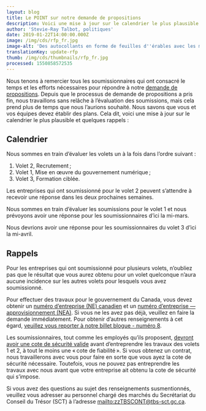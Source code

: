 ```yaml
---
layout: blog
title: Le POINT sur notre demande de propositions
description: Voici une mise à jour sur le calendrier le plus plausible.
author: 'Stevie-Ray Talbot, politiques'
date: 2019-01-22T14:00:00.000Z
image: /img/cds/rfp_fr.jpg
image-alt: 'Des autocollants en forme de feuilles d''érables avec les mots, fort et libre.'
translationKey: update-rfp
thumb: /img/cds/thumbnails/rfp_fr.jpg
processed: 1550858572535
---
```

Nous tenons à remercier tous les soumissionnaires qui ont consacré le temps et les efforts nécessaires pour répondre à notre [demande de propositions](https://achatsetventes.gc.ca/donnees-sur-l-approvisionnement/appels-d-offres/PW-18-00841347). Depuis que le processus de demande de propositions a pris fin, nous travaillons sans relâche à l’évaluation des soumissions, mais cela prend plus de temps que nous l’aurions souhaité. Nous savons que vous et vos équipes devez établir des plans. Cela dit, voici une mise à jour sur le calendrier le plus plausible et quelques rappels :

## Calendrier

Nous sommes en train d’évaluer les volets un à la fois dans l’ordre suivant :

1. Volet 2, Recrutement ;
2. Volet 1, Mise en œuvre du gouvernement numérique ;
3. Volet 3, Formation ciblée.

Les entreprises qui ont soumissionné pour le volet 2 peuvent s’attendre à recevoir une réponse dans les deux prochaines semaines.

Nous sommes en train d’évaluer les soumissions pour le volet 1 et nous prévoyons avoir une réponse pour les soumissionnaires d’ici la mi-mars.

Nous devrions avoir une réponse pour les soumissionnaires du volet 3 d’ici la mi-avril.

## Rappels

Pour les entreprises qui ont soumissionné pour plusieurs volets, n’oubliez pas que le résultat que vous aurez obtenu pour un volet quelconque n’aura aucune incidence sur les autres volets pour lesquels vous avez soumissionné.

Pour effectuer des travaux pour le gouvernement du Canada, vous devez obtenir un [numéro d’entreprise (NE) canadien](https://www.canada.ca/fr/agence-revenu/services/impot/entreprises/sujets/inscrire-votre-entreprise/comment-sinscrire.html) et un [numéro d’entreprise — approvisionnement (NEA)](https://srisupplier.contractscanada.gc.ca/index-fra.cfm?af=ZnVzZWFjdGlvbj1yZWdpc3Rlci5pbnRybyZpZD00&lang=fra). Si vous ne les avez pas déjà, veuillez en faire la demande immédiatement. Pour obtenir d’autres renseignements à cet égard, [veuillez vous reporter à notre billet blogue - numéro 8](https://numerique.canada.ca/2018/08/31/ddp/).

Les soumissionnaires, tout comme les employés qu’ils proposent, [devront avoir une cote de sécurité valide](https://www.tpsgc-pwgsc.gc.ca/esc-src/enquete-screening-fra.html) avant d’entreprendre les travaux des volets 1 et 2, à tout le moins une « cote de fiabilité ». Si vous obtenez un contrat, nous travaillerons avec vous pour faire en sorte que vous ayez la cote de sécurité nécessaire. Toutefois, vous ne pouvez pas entreprendre les travaux avec nous avant que votre entreprise ait obtenu la cote de sécurité qui s’impose.

Si vous avez des questions au sujet des renseignements susmentionnés, veuillez vous adresser au personnel chargé des marchés du Secrétariat du Conseil du Trésor (SCT) à l’adresse <mailto:zzTBSCONT@tbs-sct.gc.ca>.

